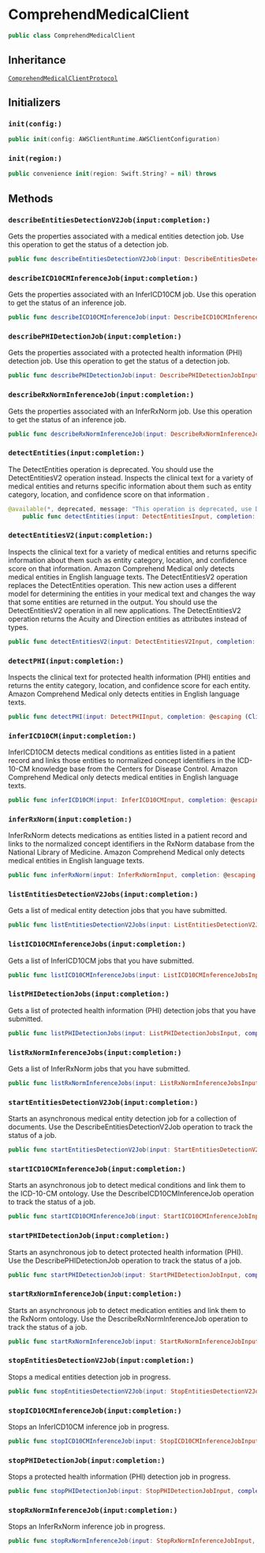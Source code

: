 # ComprehendMedicalClient

``` swift
public class ComprehendMedicalClient 
```

## Inheritance

[`ComprehendMedicalClientProtocol`](/aws-sdk-swift/reference/0.x/AWSComprehendMedical/ComprehendMedicalClientProtocol)

## Initializers

### `init(config:)`

``` swift
public init(config: AWSClientRuntime.AWSClientConfiguration) 
```

### `init(region:)`

``` swift
public convenience init(region: Swift.String? = nil) throws 
```

## Methods

### `describeEntitiesDetectionV2Job(input:completion:)`

Gets the properties associated with a medical entities detection job. Use this operation
to get the status of a detection job.

``` swift
public func describeEntitiesDetectionV2Job(input: DescribeEntitiesDetectionV2JobInput, completion: @escaping (ClientRuntime.SdkResult<DescribeEntitiesDetectionV2JobOutputResponse, DescribeEntitiesDetectionV2JobOutputError>) -> Void)
```

### `describeICD10CMInferenceJob(input:completion:)`

Gets the properties associated with an InferICD10CM job. Use this operation to get the
status of an inference job.

``` swift
public func describeICD10CMInferenceJob(input: DescribeICD10CMInferenceJobInput, completion: @escaping (ClientRuntime.SdkResult<DescribeICD10CMInferenceJobOutputResponse, DescribeICD10CMInferenceJobOutputError>) -> Void)
```

### `describePHIDetectionJob(input:completion:)`

Gets the properties associated with a protected health information (PHI) detection job.
Use this operation to get the status of a detection job.

``` swift
public func describePHIDetectionJob(input: DescribePHIDetectionJobInput, completion: @escaping (ClientRuntime.SdkResult<DescribePHIDetectionJobOutputResponse, DescribePHIDetectionJobOutputError>) -> Void)
```

### `describeRxNormInferenceJob(input:completion:)`

Gets the properties associated with an InferRxNorm job. Use this operation to get the
status of an inference job.

``` swift
public func describeRxNormInferenceJob(input: DescribeRxNormInferenceJobInput, completion: @escaping (ClientRuntime.SdkResult<DescribeRxNormInferenceJobOutputResponse, DescribeRxNormInferenceJobOutputError>) -> Void)
```

### `detectEntities(input:completion:)`

The DetectEntities operation is deprecated. You should use the DetectEntitiesV2 operation instead.
Inspects the clinical text for a variety of medical entities and returns specific
information about them such as entity category, location, and confidence score on that
information .

``` swift
@available(*, deprecated, message: "This operation is deprecated, use DetectEntitiesV2 instead.")
    public func detectEntities(input: DetectEntitiesInput, completion: @escaping (ClientRuntime.SdkResult<DetectEntitiesOutputResponse, DetectEntitiesOutputError>) -> Void)
```

### `detectEntitiesV2(input:completion:)`

Inspects the clinical text for a variety of medical entities and returns specific
information about them such as entity category, location, and confidence score on that
information. Amazon Comprehend Medical only detects medical entities in English language
texts.
The DetectEntitiesV2 operation replaces the DetectEntities
operation. This new action uses a different model for determining the entities in your medical
text and changes the way that some entities are returned in the output. You should use the
DetectEntitiesV2 operation in all new applications.
The DetectEntitiesV2 operation returns the Acuity and
Direction entities as attributes instead of types.

``` swift
public func detectEntitiesV2(input: DetectEntitiesV2Input, completion: @escaping (ClientRuntime.SdkResult<DetectEntitiesV2OutputResponse, DetectEntitiesV2OutputError>) -> Void)
```

### `detectPHI(input:completion:)`

Inspects the clinical text for protected health information (PHI) entities and returns
the entity category, location, and confidence score for each entity. Amazon Comprehend Medical
only detects entities in English language texts.

``` swift
public func detectPHI(input: DetectPHIInput, completion: @escaping (ClientRuntime.SdkResult<DetectPHIOutputResponse, DetectPHIOutputError>) -> Void)
```

### `inferICD10CM(input:completion:)`

InferICD10CM detects medical conditions as entities listed in a patient record and links
those entities to normalized concept identifiers in the ICD-10-CM knowledge base from the
Centers for Disease Control. Amazon Comprehend Medical only detects medical entities in
English language texts.

``` swift
public func inferICD10CM(input: InferICD10CMInput, completion: @escaping (ClientRuntime.SdkResult<InferICD10CMOutputResponse, InferICD10CMOutputError>) -> Void)
```

### `inferRxNorm(input:completion:)`

InferRxNorm detects medications as entities listed in a patient record and links to the
normalized concept identifiers in the RxNorm database from the National Library of Medicine.
Amazon Comprehend Medical only detects medical entities in English language texts.

``` swift
public func inferRxNorm(input: InferRxNormInput, completion: @escaping (ClientRuntime.SdkResult<InferRxNormOutputResponse, InferRxNormOutputError>) -> Void)
```

### `listEntitiesDetectionV2Jobs(input:completion:)`

Gets a list of medical entity detection jobs that you have submitted.

``` swift
public func listEntitiesDetectionV2Jobs(input: ListEntitiesDetectionV2JobsInput, completion: @escaping (ClientRuntime.SdkResult<ListEntitiesDetectionV2JobsOutputResponse, ListEntitiesDetectionV2JobsOutputError>) -> Void)
```

### `listICD10CMInferenceJobs(input:completion:)`

Gets a list of InferICD10CM jobs that you have submitted.

``` swift
public func listICD10CMInferenceJobs(input: ListICD10CMInferenceJobsInput, completion: @escaping (ClientRuntime.SdkResult<ListICD10CMInferenceJobsOutputResponse, ListICD10CMInferenceJobsOutputError>) -> Void)
```

### `listPHIDetectionJobs(input:completion:)`

Gets a list of protected health information (PHI) detection jobs that you have
submitted.

``` swift
public func listPHIDetectionJobs(input: ListPHIDetectionJobsInput, completion: @escaping (ClientRuntime.SdkResult<ListPHIDetectionJobsOutputResponse, ListPHIDetectionJobsOutputError>) -> Void)
```

### `listRxNormInferenceJobs(input:completion:)`

Gets a list of InferRxNorm jobs that you have submitted.

``` swift
public func listRxNormInferenceJobs(input: ListRxNormInferenceJobsInput, completion: @escaping (ClientRuntime.SdkResult<ListRxNormInferenceJobsOutputResponse, ListRxNormInferenceJobsOutputError>) -> Void)
```

### `startEntitiesDetectionV2Job(input:completion:)`

Starts an asynchronous medical entity detection job for a collection of documents. Use the
DescribeEntitiesDetectionV2Job operation to track the status of a job.

``` swift
public func startEntitiesDetectionV2Job(input: StartEntitiesDetectionV2JobInput, completion: @escaping (ClientRuntime.SdkResult<StartEntitiesDetectionV2JobOutputResponse, StartEntitiesDetectionV2JobOutputError>) -> Void)
```

### `startICD10CMInferenceJob(input:completion:)`

Starts an asynchronous job to detect medical conditions and link them to the ICD-10-CM
ontology. Use the DescribeICD10CMInferenceJob operation to track the status of a
job.

``` swift
public func startICD10CMInferenceJob(input: StartICD10CMInferenceJobInput, completion: @escaping (ClientRuntime.SdkResult<StartICD10CMInferenceJobOutputResponse, StartICD10CMInferenceJobOutputError>) -> Void)
```

### `startPHIDetectionJob(input:completion:)`

Starts an asynchronous job to detect protected health information (PHI). Use the
DescribePHIDetectionJob operation to track the status of a job.

``` swift
public func startPHIDetectionJob(input: StartPHIDetectionJobInput, completion: @escaping (ClientRuntime.SdkResult<StartPHIDetectionJobOutputResponse, StartPHIDetectionJobOutputError>) -> Void)
```

### `startRxNormInferenceJob(input:completion:)`

Starts an asynchronous job to detect medication entities and link them to the RxNorm
ontology. Use the DescribeRxNormInferenceJob operation to track the status of a
job.

``` swift
public func startRxNormInferenceJob(input: StartRxNormInferenceJobInput, completion: @escaping (ClientRuntime.SdkResult<StartRxNormInferenceJobOutputResponse, StartRxNormInferenceJobOutputError>) -> Void)
```

### `stopEntitiesDetectionV2Job(input:completion:)`

Stops a medical entities detection job in progress.

``` swift
public func stopEntitiesDetectionV2Job(input: StopEntitiesDetectionV2JobInput, completion: @escaping (ClientRuntime.SdkResult<StopEntitiesDetectionV2JobOutputResponse, StopEntitiesDetectionV2JobOutputError>) -> Void)
```

### `stopICD10CMInferenceJob(input:completion:)`

Stops an InferICD10CM inference job in progress.

``` swift
public func stopICD10CMInferenceJob(input: StopICD10CMInferenceJobInput, completion: @escaping (ClientRuntime.SdkResult<StopICD10CMInferenceJobOutputResponse, StopICD10CMInferenceJobOutputError>) -> Void)
```

### `stopPHIDetectionJob(input:completion:)`

Stops a protected health information (PHI) detection job in progress.

``` swift
public func stopPHIDetectionJob(input: StopPHIDetectionJobInput, completion: @escaping (ClientRuntime.SdkResult<StopPHIDetectionJobOutputResponse, StopPHIDetectionJobOutputError>) -> Void)
```

### `stopRxNormInferenceJob(input:completion:)`

Stops an InferRxNorm inference job in progress.

``` swift
public func stopRxNormInferenceJob(input: StopRxNormInferenceJobInput, completion: @escaping (ClientRuntime.SdkResult<StopRxNormInferenceJobOutputResponse, StopRxNormInferenceJobOutputError>) -> Void)
```
